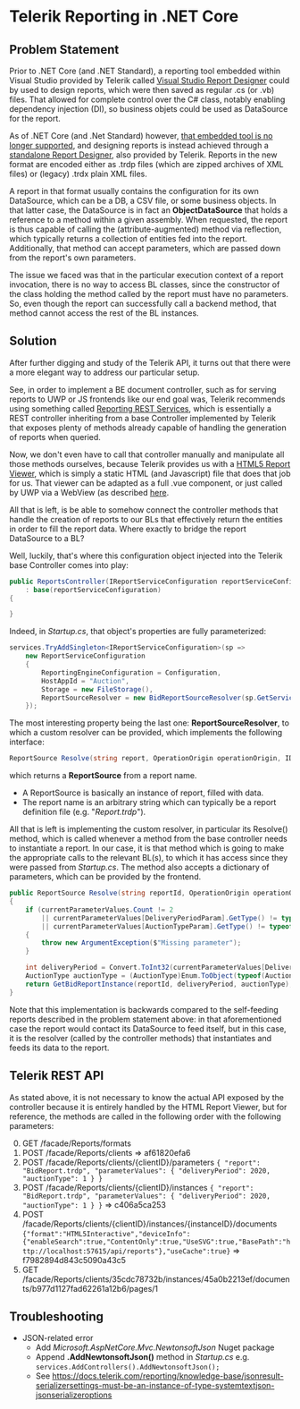 # Telerik Reporting in .NET Core


## Problem Statement

Prior to .NET Core (and .NET Standard), a reporting tool embedded within Visual Studio provided by Telerik called [Visual Studio Report Designer](https://docs.telerik.com/reporting/ui-report-designer) could by used to design reports, which were then saved as regular .cs (or .vb) files.
That allowed for complete control over the C# class, notably enabling dependency injection (DI), so business objets could be used as DataSource for the report.

As of .NET Core (and .Net Standard) however, [that embedded tool is no longer supported](https://docs.telerik.com/reporting/use-reports-in-net-core-apps#implemented-features-and-limitations), and designing reports is instead achieved through a [standalone Report Designer](https://docs.telerik.com/reporting/report-designers#standalone-report-designer), also provided by Telerik.
Reports in the new format are encoded either as .trdp files (which are zipped archives of XML files) or (legacy) .trdx plain XML files.

A report in that format usually contains the configuration for its own DataSource, which can be a DB, a CSV file, or some business objects. In that latter case, the DataSource is in fact an **ObjectDataSource** that holds a reference to a method within a given assembly. When requested, the report is thus capable of calling the (attribute-augmented) method via reflection, which typically returns a collection of entities fed into the report. Additionally, that method can accept parameters, which are passed down from the report's own parameters.

The issue we faced was that in the particular execution context of a report invocation, there is no way to access BL classes, since the constructor of the class holding the method called by the report must have no parameters. So, even though the report can successfully call a backend method, that method cannot access the rest of the BL instances.

## Solution

After further digging and study of the Telerik API, it turns out that there were a more elegant way to address our particular setup.

See, in order to implement a BE document controller, such as for serving reports to UWP or JS frontends like our end goal was, Telerik recommends using something called [Reporting REST Services](https://docs.telerik.com/reporting/telerik-reporting-rest-conception), which is essentially a REST controller inheriting from a base Controller implemented by Telerik that exposes plenty of methods already capable of handling the generation of reports when queried.

Now, we don't even have to call that controller manually and manipulate all those methods ourselves, because Telerik provides us with a [HTML5 Report Viewer](https://docs.telerik.com/reporting/html5-report-viewer), which is simply a static HTML (and Javascript) file that does that job for us. That viewer can be adapted as a full .vue component, or just called by UWP via a WebView (as described [here](https://docs.telerik.com/reporting/knowledge-base/integrate-telerik-reporting-in-uwp-application).

All that is left, is be able to somehow connect the controller methods that handle the creation of reports to our BLs that effectively return the entities in order to fill the report data.
Where exactly to bridge the report DataSource to a BL?

Well, luckily, that's where this configuration object injected into the Telerik base Controller comes into play:
```C#
public ReportsController(IReportServiceConfiguration reportServiceConfiguration)
    : base(reportServiceConfiguration)
{

}
```

Indeed, in _Startup.cs_, that object's properties are fully parameterized:

```C#
services.TryAddSingleton<IReportServiceConfiguration>(sp =>
    new ReportServiceConfiguration
    {
        ReportingEngineConfiguration = Configuration,
        HostAppId = "Auction",
        Storage = new FileStorage(),
        ReportSourceResolver = new BidReportSourceResolver(sp.GetService<IReportBL>()),
    });
```
The most interesting property being the last one: **ReportSourceResolver**, to which a custom resolver can be provided, which implements the following interface:
```C#
ReportSource Resolve(string report, OperationOrigin operationOrigin, IDictionary<string, object> currentParameterValues);
```
which returns a **ReportSource** from a report name.

* A ReportSource is basically an instance of report, filled with data.
* The report name is an arbitrary string which can typically be a report definition file (e.g. "_Report.trdp_").

All that is left is implementing the custom resolver, in particular its Resolve() method, which is called whenever a method from the base controller needs to instantiate a report. In our case, it is that method which is going to make the appropriate calls to the relevant BL(s), to which it has access since they were passed from _Startup.cs_. The method also accepts a dictionary of parameters, which can be provided by the frontend.

```C#
public ReportSource Resolve(string reportId, OperationOrigin operationOrigin, IDictionary<string, object> currentParameterValues)
{
    if (currentParameterValues.Count != 2
        || currentParameterValues[DeliveryPeriodParam].GetType() != typeof(Int64)
        || currentParameterValues[AuctionTypeParam].GetType() != typeof(Int64))
    {
        throw new ArgumentException($"Missing parameter");
    }

    int deliveryPeriod = Convert.ToInt32(currentParameterValues[DeliveryPeriodParam]);
    AuctionType auctionType = (AuctionType)Enum.ToObject(typeof(AuctionType), currentParameterValues[AuctionTypeParam]);   // Courtesy of https://stackoverflow.com/a/29485
    return GetBidReportInstance(reportId, deliveryPeriod, auctionType);
}
```

Note that this implementation is backwards compared to the self-feeding reports described in the problem statement above: in that aforementioned case the report would contact its DataSource to feed itself, but in this case, it is the resolver (called by the controller methods) that instantiates and feeds its data to the report.

## Telerik REST API

As stated above, it is not necessary to know the actual API exposed by the controller because it is entirely handled by the HTML Report Viewer, but for reference, the methods are called in the following order with the following parameters:

0. GET /facade/Reports/formats
1. POST /facade/Reports/clients => af61820efa6
2. POST /facade/Reports/clients/{clientID}/parameters `{ "report": "BidReport.trdp", "parameterValues": { "deliveryPeriod": 2020, "auctionType": 1 } }`
3. POST /facade/Reports/clients/{clientID}/instances `{ "report": "BidReport.trdp", "parameterValues": { "deliveryPeriod": 2020, "auctionType": 1 } }` => c406a5ca253
4. POST /facade/Reports/clients/{clientID}/instances/{instanceID}/documents `{"format":"HTML5Interactive","deviceInfo":{"enableSearch":true,"ContentOnly":true,"UseSVG":true,"BasePath":"http://localhost:57615/api/reports"},"useCache":true}` => f7982894d843c5090a43c5
5. GET /facade/Reports/clients/35cdc78732b/instances/45a0b2213ef/documents/b977d1127fad62261a12b6/pages/1

## Troubleshooting

* JSON-related error
  * Add _Microsoft.AspNetCore.Mvc.NewtonsoftJson_ Nuget package
  * Append **.AddNewtonsoftJson()** method in _Startup.cs_ e.g. `services.AddControllers().AddNewtonsoftJson();`
  * See <https://docs.telerik.com/reporting/knowledge-base/jsonresult-serializersettings-must-be-an-instance-of-type-systemtextjson-jsonserializeroptions>
